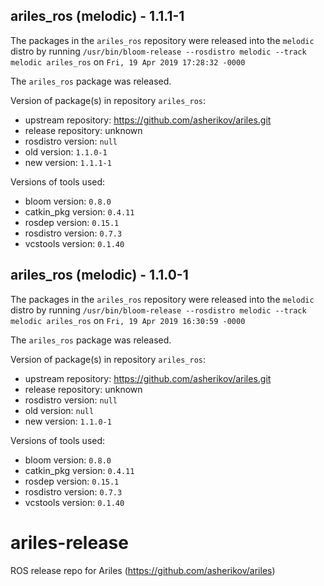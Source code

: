 ## ariles_ros (melodic) - 1.1.1-1

The packages in the `ariles_ros` repository were released into the `melodic` distro by running `/usr/bin/bloom-release --rosdistro melodic --track melodic ariles_ros` on `Fri, 19 Apr 2019 17:28:32 -0000`

The `ariles_ros` package was released.

Version of package(s) in repository `ariles_ros`:

- upstream repository: https://github.com/asherikov/ariles.git
- release repository: unknown
- rosdistro version: `null`
- old version: `1.1.0-1`
- new version: `1.1.1-1`

Versions of tools used:

- bloom version: `0.8.0`
- catkin_pkg version: `0.4.11`
- rosdep version: `0.15.1`
- rosdistro version: `0.7.3`
- vcstools version: `0.1.40`


## ariles_ros (melodic) - 1.1.0-1

The packages in the `ariles_ros` repository were released into the `melodic` distro by running `/usr/bin/bloom-release --rosdistro melodic --track melodic ariles_ros` on `Fri, 19 Apr 2019 16:30:59 -0000`

The `ariles_ros` package was released.

Version of package(s) in repository `ariles_ros`:

- upstream repository: https://github.com/asherikov/ariles.git
- release repository: unknown
- rosdistro version: `null`
- old version: `null`
- new version: `1.1.0-1`

Versions of tools used:

- bloom version: `0.8.0`
- catkin_pkg version: `0.4.11`
- rosdep version: `0.15.1`
- rosdistro version: `0.7.3`
- vcstools version: `0.1.40`


# ariles-release
ROS release repo for Ariles (https://github.com/asherikov/ariles)

